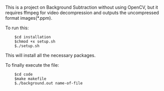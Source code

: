 This is a project on Background Subtraction without using OpenCV, but it requires ffmpeg for video decompression and outputs the uncompressed format images(*.ppm).

To run this:
		  
        $cd installation
		$chmod +x setup.sh
		$./setup.sh
This will install all the necessary packages. 

To finally execute the file:
		
        $cd code
        $make makefile
		$./background.out name-of-file
		
